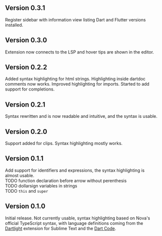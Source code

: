 ## Version 0.3.1

Register sidebar with information view listing Dart and Flutter versions installed.

## Version 0.3.0

Extension now connects to the LSP and hover tips are shown in the editor.

## Version 0.2.2

Added syntax highlighting for html strings.
Highlighting inside dartdoc comments now works.
Improved highlighting for imports.
Started to add support for completions.

## Version 0.2.1

Syntax rewritten and is now readable and intuitive, and the syntax is usable.

## Version 0.2.0

Support added for clips. Syntax highlighting mostly works.

## Version 0.1.1

Add support for identifiers and expressions, the syntax highlighting is almost usable.
<br>TODO function declaration before arrow without perenthesis
<br>TODO dollarsign variables in strings
<br>TODO `this` and `super`

## Version 0.1.0

Initial release. Not currently usable, syntax highlighting based on Nova's official TypeScript syntax, with language definitions coming from the [Dartlight](https://github.com/elMuso/Dartlight) extension for Sublime Text and the [Dart Code](https://github.com/Dart-Code/Dart-Code).

